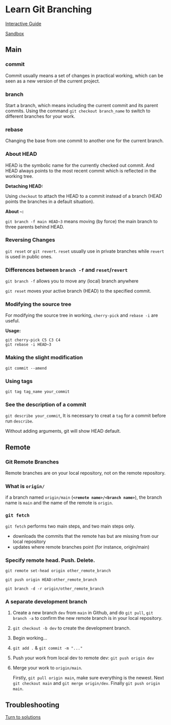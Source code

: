 # Learn Git Branching 
[Interactive Guide](https://learngitbranching.js.org/)

[Sandbox](https://learngitbranching.js.org/?NODEMO)

## Main 

### commit 

Commit usually means a set of changes in practical working, which can be seen as a new version of the current project. 

### branch 

Start a branch, which means including the current commit and its parent commits. Using the command `git checkout branch_name` to switch to different branches for your work. 

### rebase

Changing the base from one commit to another one for the current branch.  

### About HEAD
HEAD is the symbolic name for the currently checked out commit. And HEAD always points to the most recent commit which is reflected in the working tree.

**Detaching HEAD:**

Using `checkout` to attach the HEAD to a commit instead of a branch (HEAD points the branches in a default situation).

**About `~`:**

`git branch -f main HEAD~3` means moving (by force) the main branch to three parents behind HEAD.

### Reversing Changes 

`git reset` or `git revert`. `reset` usually use in private branches while `revert` is used in public ones.

### Differences between `branch -f` and `reset`/`revert`

`git branch -f` allows you to move any (local) branch anywhere

`git reset` moves your active branch (HEAD) to the specified commit.

### Modifying the source tree

For modifying the source tree in working, `cherry-pick` and `rebase -i` are useful. 

**Usage:**
~~~
git cherry-pick C5 C3 C4
git rebase -i HEAD~3
~~~

### Making the slight modification

`git commit --amend`

### Using tags 

`git tag tag_name your_commit`

### See the description of a commit 

`git describe your_commit`, It is necessary to creat a `tag` for a commit before run `describe`. 

Without adding arguments, git will show HEAD default. 

## Remote

### Git Remote Branches

Remote branches are on your local repository, not on the remote repository.

### What is `origin/`

if a branch named `origin/main` (**`<remote name>/<branch name>`**), the branch name is `main` and the name of the remote is `origin`.

### `git fetch`

`git fetch` performs two main steps, and two main steps only.

* downloads the commits that the remote has but are missing from our local repository
* updates where remote branches point (for instance, origin/main)

### Specify remote head. Push. Delete. 

`git remote set-head origin other_remote_branch` 

`git push origin HEAD:other_remote_branch` 

`git branch -d -r origin/other_remote_branch` 

### A separate development branch 

1. Create a new branch `dev` from `main` in Github, and do `git pull`, `git branch -a` to confirm the new remote branch is in your local repository. 
2. `git checkout -b dev` to create the development branch. 
3. Begin working...
4. `git add .` & `git commit -m "..."` 
5. Push your work from local dev to remote dev: `git push origin dev` 
6. Merge your work to `origin/main`. 

   Firstly, `git pull origin main`, make sure everything is the newest. Next `git checkout main` and `git merge origin/dev`. Finally `git push origin main`. 

## Troubleshooting 
[Turn to solutions](https://github.com/YILIN1031/TheMissingSemester/blob/main/git/git.md#troubleshooting)
